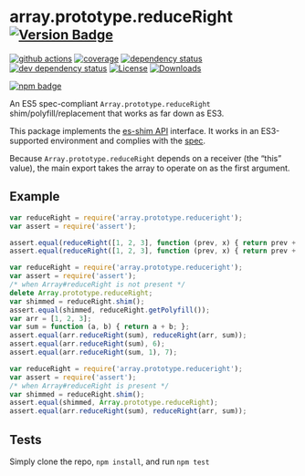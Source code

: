# array.prototype.reduceRight <sup>[![Version Badge][npm-version-svg]][package-url]</sup>

[![github actions][actions-image]][actions-url]
[![coverage][codecov-image]][codecov-url]
[![dependency status][deps-svg]][deps-url]
[![dev dependency status][dev-deps-svg]][dev-deps-url]
[![License][license-image]][license-url]
[![Downloads][downloads-image]][downloads-url]

[![npm badge][npm-badge-png]][package-url]

An ES5 spec-compliant `Array.prototype.reduceRight` shim/polyfill/replacement that works as far down as ES3.

This package implements the [es-shim API](https://github.com/es-shims/api) interface. It works in an ES3-supported environment and complies with the [spec](https://www.ecma-international.org/ecma-262/5.1/).

Because `Array.prototype.reduceRight` depends on a receiver (the “this” value), the main export takes the array to operate on as the first argument.

## Example

```js
var reduceRight = require('array.prototype.reduceright');
var assert = require('assert');

assert.equal(reduceRight([1, 2, 3], function (prev, x) { return prev + x; }), 6);
assert.equal(reduceRight([1, 2, 3], function (prev, x) { return prev + x; }, 1), 7);
```

```js
var reduceRight = require('array.prototype.reduceright');
var assert = require('assert');
/* when Array#reduceRight is not present */
delete Array.prototype.reduceRight;
var shimmed = reduceRight.shim();
assert.equal(shimmed, reduceRight.getPolyfill());
var arr = [1, 2, 3];
var sum = function (a, b) { return a + b; };
assert.equal(arr.reduceRight(sum), reduceRight(arr, sum));
assert.equal(arr.reduceRight(sum), 6);
assert.equal(arr.reduceRight(sum, 1), 7);
```

```js
var reduceRight = require('array.prototype.reduceright');
var assert = require('assert');
/* when Array#reduceRight is present */
var shimmed = reduceRight.shim();
assert.equal(shimmed, Array.prototype.reduceRight);
assert.equal(arr.reduceRight(sum), reduceRight(arr, sum));
```

## Tests
Simply clone the repo, `npm install`, and run `npm test`

[package-url]: https://npmjs.org/package/array.prototype.reduceright
[npm-version-svg]: https://versionbadg.es/es-shims/Array.prototype.reduceRight.svg
[deps-svg]: https://david-dm.org/es-shims/Array.prototype.reduceRight.svg
[deps-url]: https://david-dm.org/es-shims/Array.prototype.reduceRight
[dev-deps-svg]: https://david-dm.org/es-shims/Array.prototype.reduceRight/dev-status.svg
[dev-deps-url]: https://david-dm.org/es-shims/Array.prototype.reduceRight#info=devDependencies
[npm-badge-png]: https://nodei.co/npm/array.prototype.reduceright.png?downloads=true&stars=true
[license-image]: https://img.shields.io/npm/l/array.prototype.reduceright.svg
[license-url]: LICENSE
[downloads-image]: https://img.shields.io/npm/dm/array.prototype.reduceright.svg
[downloads-url]: https://npm-stat.com/charts.html?package=array.prototype.reduceright
[codecov-image]: https://codecov.io/gh/es-shims/Array.prototype.reduceRight/branch/main/graphs/badge.svg
[codecov-url]: https://app.codecov.io/gh/es-shims/Array.prototype.reduceRight/
[actions-image]: https://img.shields.io/endpoint?url=https://github-actions-badge-u3jn4tfpocch.runkit.sh/es-shims/Array.prototype.reduceRight
[actions-url]: https://github.com/es-shims/Array.prototype.reduceRight/actions
